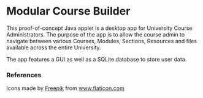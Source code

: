 # Modular Course Builder
This proof-of-concept Java applet is a desktop app for University Course Administrators.
The purpose of the app is to allow the course admin to navigate between various
Courses, Modules, Sections, Resources and files available across the entire University.

The app features a GUI as well as a SQLite database to store user data.

### References
<div>Icons made by <a href="https://www.freepik.com" title="Freepik">Freepik</a> from <a href="https://www.flaticon.com/" title="Flaticon">www.flaticon.com</a></div>